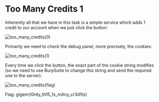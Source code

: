# Too Many Credits 1

Inherently all that we have in this task is a simple service which adds 1 credit to our account when we just click the button:

![too_many_credits(0)](https://user-images.githubusercontent.com/57829161/78353503-d6682780-75b2-11ea-920c-0db68526b3c7.png)

Primarily we need to check the debug panel, more precisely, the cookies:

![too_many_credits(1)](https://user-images.githubusercontent.com/57829161/78353450-b89ac280-75b2-11ea-94c2-cce8e6d111f2.png)

Every time we click the button, the exact part of the cookie string modifies (so we need to use BurpSuite to change this string and
send the required one to the server):

![too_many_credits(flag)](https://user-images.githubusercontent.com/57829161/78353790-55f5f680-75b3-11ea-95b2-9121af76df87.png)

Flag: gigem{l0rdy_th15_1s_mAny_cr3d1ts}
